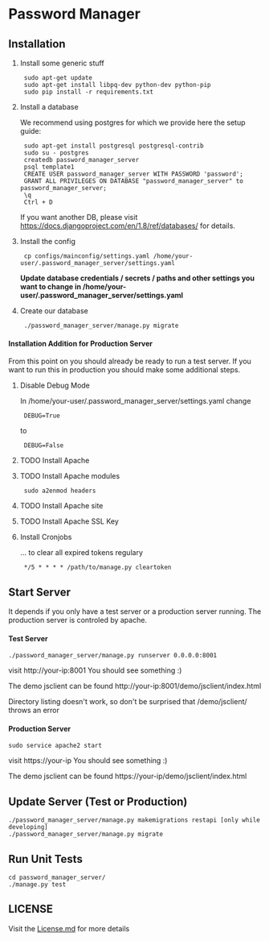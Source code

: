 # Password Manager

## Installation

1. Install some generic stuff

        sudo apt-get update
        sudo apt-get install libpq-dev python-dev python-pip
        sudo pip install -r requirements.txt
 
2. Install a database

    We recommend using postgres for which we provide here the setup guide:

        sudo apt-get install postgresql postgresql-contrib
        sudo su - postgres
        createdb password_manager_server
        psql template1
        CREATE USER password_manager_server WITH PASSWORD 'password';
        GRANT ALL PRIVILEGES ON DATABASE "password_manager_server" to password_manager_server;
        \q
        Ctrl + D
    
    If you want another DB, please visit https://docs.djangoproject.com/en/1.8/ref/databases/ for details.
    
3. Install the config

        cp configs/mainconfig/settings.yaml /home/your-user/.password_manager_server/settings.yaml

    **Update database credentials / secrets / paths and other settings you want to change in
    /home/your-user/.password_manager_server/settings.yaml**
    
4. Create our database

        ./password_manager_server/manage.py migrate


#### Installation Addition for Production Server

From this point on you should already be ready to run a test server. If you want to run this in production you should
make some additional steps.

1. Disable Debug Mode

    In /home/your-user/.password_manager_server/settings.yaml change
        
        DEBUG=True
        
    to 
    
        DEBUG=False

2. TODO Install Apache
3. TODO Install Apache modules

        sudo a2enmod headers
        
4. TODO Install Apache site
5. TODO Install Apache SSL Key
6. Install Cronjobs

    ... to clear all expired tokens regulary
    
        */5 * * * * /path/to/manage.py cleartoken


## Start Server

It depends if you only have a test server or a production server running. The production server is controled by apache.

#### Test Server
    ./password_manager_server/manage.py runserver 0.0.0.0:8001

visit http://your-ip:8001 You should see something :)

The demo jsclient can be found http://your-ip:8001/demo/jsclient/index.html

Directory listing doesn't work, so don't be surprised that /demo/jsclient/ throws an error

#### Production Server

    sudo service apache2 start
    
visit https://your-ip You should see something :)

The demo jsclient can be found https://your-ip/demo/jsclient/index.html

## Update Server (Test or Production)

    ./password_manager_server/manage.py makemigrations restapi [only while developing]
    ./password_manager_server/manage.py migrate

## Run Unit Tests
    cd password_manager_server/
    ./manage.py test


## LICENSE

Visit the [License.md](/LICENSE.md) for more details

